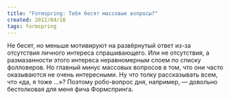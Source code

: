 ```yaml
---
title: "Formspring: Тебя бесят массовые вопросы?"
created: 2012/04/18
tags: formspring
---
```


Не бесят, но меньше мотивируют на развёрнутый ответ из-за отсутствия личного интереса спрашивающего. Или не отсутствия, а размазанности этого интереса неравномерным слоем по списку фолловеров. Но главный минус массовых вопросов в том, что они часто оказываются не очень интересными. Ну что толку рассказывать всем, что «да, я тоже ...»? Поэтому робо-вопрос дня, например, — довольно бестолковая для меня фича Формспринга.
